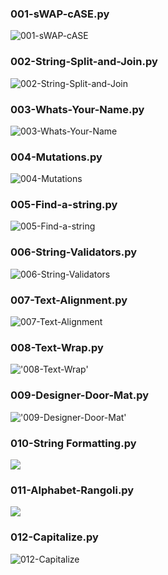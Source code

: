 ### 001-sWAP-cASE.py

![001-sWAP-cASE](001-sWAP-cASE.png)

### 002-String-Split-and-Join.py

![002-String-Split-and-Join](002-String-Split-and-Join.png)

### 003-Whats-Your-Name.py
![003-Whats-Your-Name](003-Whats-Your-Name.png)

### 004-Mutations.py
![004-Mutations](004-Mutations.png)

### 005-Find-a-string.py
![005-Find-a-string](005-Find-a-string.png)

### 006-String-Validators.py
![006-String-Validators](006-String-Validators.png)

### 007-Text-Alignment.py
![007-Text-Alignment](007-Text-Alignment.png)

### 008-Text-Wrap.py
!['008-Text-Wrap'](008-Text-Wrap.png)

### 009-Designer-Door-Mat.py
!['009-Designer-Door-Mat'](009-Designer-Door-Mat.png)

### 010-String Formatting.py
![](010-String-Formatting.png)

### 011-Alphabet-Rangoli.py
![](011-Alphabet-Rangoli.png)

### 012-Capitalize.py
![012-Capitalize](012-Capitalize.png)


